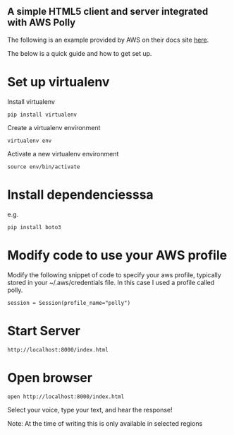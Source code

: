A simple HTML5 client and server integrated with AWS Polly
-------------------------------------------------------

The following is an example provided by AWS on their docs site [here](http://docs.aws.amazon.com/polly/latest/dg/examples-python.html).

The below is a quick guide and how to get set up.

# Set up virtualenv

Install virtualenv

```
pip install virtualenv
```

Create a virtualenv environment
```
virtualenv env
```

Activate a new virtualenv environment

```
source env/bin/activate
```

# Install dependenciesssa

e.g.

```
pip install boto3
```

# Modify code to use your AWS profile

Modify the following snippet of code to specify your aws profile,
typically stored in your ~/.aws/credentials file. In this case I used a
profile called polly.

```
session = Session(profile_name="polly")
```

# Start Server

```
http://localhost:8000/index.html
```

# Open browser

```
open http://localhost:8000/index.html
```

Select your voice, type your text, and hear the response!

Note: At the time of writing this is only available in selected regions
